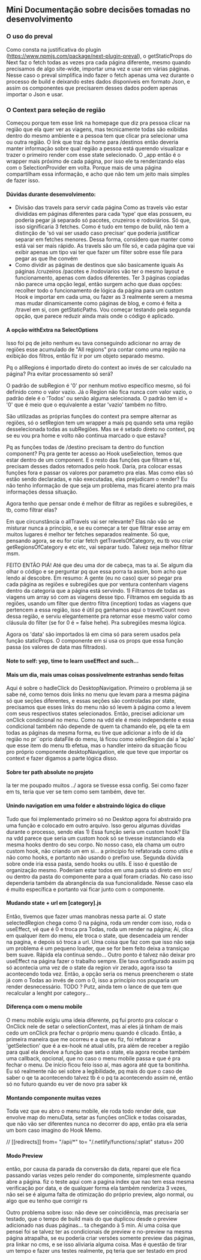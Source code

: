 ## Mini Documentação sobre decisões tomadas no desenvolvimento

### O uso do preval

Como consta na justificativa do plugin (https://www.npmjs.com/package/next-plugin-preval), o getStaticProps do Next faz o fetch todas as vezes pra cada página diferente, mesmo quando precisamos de algo site-wide, importar uma vez e usar em várias páginas. Nesse caso o preval simplifica indo fazer o fetch apenas uma vez durante o processo de build e deixando estes dados disponíveis em formato Json, e assim os componentes que precisarem desses dados podem apenas importar o Json e usar.

### O Context para seleção de região

Começou porque tem esse link na homepage que diz pra pessoa clicar na região que ela quer ver as viagens, mas tecnicamente todas são exibidas dentro do mesmo ambiente e a pessoa tem que clicar pra selecionar uma ou outra região. O link que traz da home para /destinos então deveria manter informação sobre qual região a pessoa está querendo visualizar e trazer o primeiro render com esse state selecionado. O \_app então é o wrapper mais próximo de cada página, por isso ele ta renderizando elas com o SelectionProvider em volta. Porque mais de uma página compartilham essa informação, e acho que não tem um jeito mais simples de fazer isso.

#### Dúvidas durante desenvolvimento:

- Divisão das travels para servir cada página
  Como as travels vão estar divididas em páginas diferentes para cada 'type' que elas possuem, eu poderia pegar já separado só pacotes, cruzeiros e rodoviários. Só que, isso significaria 3 fetches. Como é tudo em tempo de build, não tem a distinção de 'só vai ser usado caso precisar' que poderia justificar separar em fetches menores. Dessa forma, considero que manter como está vai ser mais rápido. As travels são um file só, e cada página que vai exibir apenas um tipo vai ter que fazer um filter sobre esse file para pegar as que lhe convém
- Como dividir as páginas de destinos que são basicamente iguais
  As páginas /cruzeiros /pacotes e /rodoviarios vão ter o mesmo layout e funcionamento, apenas com dados diferentes. Ter 3 páginas copiadas não parece uma opção legal, então surgem acho que duas opções: recolher todo o funcionamento de lógica da página para um custom Hook e importar em cada uma, ou fazer as 3 realmente serem a mesma mas mudar dinamicamente como páginas de blog, e como é feita a /travel em si, com getStaticPaths. Vou começar testando pela segunda opção, que parece reduzir ainda mais onde o código é aplicado.

#### A opção withExtra na SelectOptions

Isso foi pq de jeito nenhum eu tava conseguindo adicionar no array de regiões esse acumulado de "All regions" pra contar como uma região na exibição dos filtros, então fiz ir por um objeto separado mesmo.

Pq o allRegions é importado direto do context ao invés de ser calculado na página? Pra evitar processamento só será?

O padrão de subRegion é '0' por nenhum motivo específico mesmo, só foi definido como o valor vazio. Já o Region não fica nunca com valor vazio, o padrão dele é o 'Todos' ou senão alguma selecionada. O padrão tem id = '0' que é meio que o equivalente a estar 'vazio' também no filtro.

São utilizadas as próprias funções do context pra sempre alternar as regiões, só o setRegion tem um wrapper a mais pq quando seta uma região desselecionada todas as subRegiões. Mas se é setado direto no context, pq se eu vou pra home e volto não continua marcado o que estava?

Pq as funções todas de /destino precisam ta dentro do function component? Pq pra gente ter acesso ao Hook useSelection, temos que estar dentro de um component. E o resto das funções que filtram e tal, precisam desses dados retornados pelo hook. Daria, pra colocar essas funções fora e passar os valores por parametro pra elas. Mas como elas só estão sendo declaradas, e não executadas, elas prejudicam o render? Eu não tenho informação de que seja um problema, mas ficarei atento pra mais informações dessa situação.

Agora tenho que pensar onde é melhor de filtrar as regiões e subregiões, e tb, como filtrar elas?

Em que circunstância o allTravels vai ser relevante? Elas não vão se misturar nunca a princípio, e se eu começar a ter que filtrar esse array em muitos lugares é melhor ter fetches separados realmente. Só que, pensando agora, se eu for criar fetch getTravelsOfCategory, eu tb vou criar getRegionsOfCategory e etc etc, vai separar tudo. Talvez seja melhor filtrar msm.

FEITO ENTÃO PIÁ! Até que deu uma dor de cabeça, mas ta aí. Se algum dia olhar o código e se perguntar pq que essa porra ta assim, bom acho que lendo aí descobre. Em resumo: A gente (eu no caso) quer só pegar pra cada página as regiões e subregiões que por ventura contenham viagens dentro da categoria que a página está servindo. 1) Filtramos de todas as viagens um array só com as viagens desse tipo. Filtramos em seguida tb as regiões, usando um filter que dentro filtra (inception) todas as viagens que pertencem a essa região, isso é útil pq ganhamos aqui o travelCount novo dessa região, e serviu elegantemente pra retornar esse mesmo valor como cláusula do filter (se for 0 é = false hehe). Pra subregiões mesma lógica.

Agora os 'data' são importados lá em cima só para serem usados pela função staticProps. O componente em si usa os props que essa função passa (os valores de data mas filtrados).

#### Note to self: yep, time to learn useEffect and such...

#### Mais um dia, mais umas coisas possivelmente estranhas sendo feitas

Aqui é sobre o hadleClick do DesktopNavigation. Primeiro o problema já se sabe né, como temos dois links no menu que levam para a mesma página só que seções diferentes, e essas seções são controladas por state, precisamos que esses links do menu não só levem à página como a levem com seus respectivos states selecionados. Então, precisei adicionar um onClick condicional no menu. Como na vdd ele é meio independente e essa condicional também não depende de quem ta chamando ele, pq ele ta em todas as páginas da mesma forma, eu tive que adicionar a info de id da região no pr´´oprio dataFile do menu, lá ficou como selecRegion daí a 'ação' que esse item do menu tb efetua, mas o handler inteiro da situação ficou pro próprio componente desktopNavigation, ele que teve que importar os context e fazer digamos a parte lógica disso.

#### Sobre ter path absolute no projeto

Ia ter me poupado muitos ../ agora se tivesse essa config. Sei como fazer em ts, teria que ver se tem como sem também, deve ter.

#### Unindo navigation em uma folder e abstraindo lógica do clique

Tudo que foi implementado primeiro só no Desktop agora foi abstraido pra uma função e colocado em outro arquivo. Isso gerou algumas dúvidas durante o processo, sendo elas 1) Essa função seria um custom hook? Ela na vdd parece que seria um custom hook só se tivesse instanciando ela mesma hooks dentro do seu corpo. No nosso caso, ela chama um outro custom hook, não criando um em si... a príncipio foi refatorada como utils e não como hooks, e portanto não usando o prefixo use.
Segunda dúvida sobre onde iria essa pasta, sendo hooks ou utils. E isso é questão de organização mesmo. Poderiam estar todos em uma pasta só direto em src/ ou dentro da pasta do componente para a qual foram criadas. No caso isso dependeria também da abrangência da sua funcionalidade. Nesse caso ela é muito específica e portanto vai ficar junto com o componente.

#### Mudando state + url em [category].js

Então, tivemos que fazer umas manobras nessa parte aí. O state selectedRegion chega como 0 na página, roda um render com isso, roda o useEffect, vê que é 0 e troca pra Todas, roda um render na página; Aí, clica em qualquer item do menu, ele troca o state, que desencadeia um render na pagina, e depois só troca a url. Uma coisa que faz com que isso não seja um problema é um pequeno loader, que se for bem feito deixa a transiçao bem suave. Rápida ela continua sendo...
Outro ponto é talvez não deixar pro useEffect na página fazer o trabalho sempre. Ele tava configurado assim pq só acontecia uma vez de o state da region vir zerado, agora isso ta acontecendo toda vez. Então, a opção seria os menus preencherem o state já com o Todas ao invés de com o 0, isso a princípio nos pouparia um render desnecessário. TODO ? Putz, ainda tem o lance de que tem que recalcular a lenght por category...

#### Diferença com o menu mobile

O menu mobile exigiu uma ideia diferente, pq fui pronto pra colocar o OnClick nele de setar o selectionContext, mas aí eles já tinham de mais cedo um onClick pra fechar o próprio menu quando é clicado. Então, a primeira maneira que me ocorreu e a que eu fiz, foi refatorar a 'getSelection' que é a ex-hook né atual utils, pra além de receber a região para qual ela devolve a função que seta o state, ela agora recebe também uma callback, opcional, que no caso o menu mobile passa e que é pra fechar o menu.
De início ficou feio isso aí, mas agora até que ta bonitinha. Eu só realmente não sei sobre a legibilidade, pq mais do que o caso de saber o qe ta acontecendo talvez tb é o pq ta acontecendo assim né, então só no futuro quando eu ver de novo pra saber kk

#### Montando componente muitas vezes

Toda vez que eu abro o menu mobile, ele roda todo render dele, que envolve map do menuData, setar as funções onClick e todas coisaradas, que não vão ser diferentes nunca no decorrer do app, então pra ela seria um bom caso imagino do Hook Memo.

//
[[redirects]]
from= "/api/\*"
to= "/.netlify/functions/:splat"
status= 200

#### Modo Preview

então, por causa da parada da conversão da data, reparei que ele fica passando varias vezes pelo render do componente, simplesmente quando abre a página. fiz o teste aqui com a pagina index que nao tem essa mesma verificação por data, e de qualquer forma ela também renderiza 3 vezes, não sei se é alguma falta de otimização do próprio preview, algo normal, ou algo que eu tenho que corrigir rs

Outro problema sobre isso: não deve ser coincidência, mas precisaria ser testado, que o tempo de build mais do que duplicou desde o preview adicionado nas duas páginas... ta chegando à 5 min. Aí uma coisa que pensei foi se talvez ter as condicionais de preview e no-preview na mesma página atrapalha, se eu poderia criar versões somente preview das páginas, pra linkar no cms, e se isso aliviaria alguma coisa. Mas é questão de tirar um tempo e fazer uns testes realmente, pq teria que ser testado em prod
